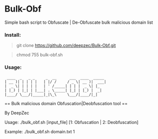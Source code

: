 # Bulk-Obf

Simple bash script to Obfuscate | De-Obfuscate bulk malicious domain list


### Install:
> git clone https://github.com/deepzec/Bulk-Obf.git 

> chmod 755 bulk-obf.sh

### Usage: 

     ____  _   _ _     _  __      ___  ____  _____
    | __ )| | | | |   | |/ /     / _ \| __ )|  ___|
    |  _ \| | | | |   | ' /_____| | | |  _ \| |_
    | |_) | |_| | |___| . \_____| |_| | |_) |  _|
    |____/ \___/|_____|_|\_\     \___/|____/|_|

== Bulk malicious domain Obfuscation|Deobfuscation tool ==

By DeepZec


Usage:
./bulk_obf.sh [input_file]  [1: Obfuscation | 2: Deobfuscation]


 Example:
./bulk_obf.sh domain.txt 1

